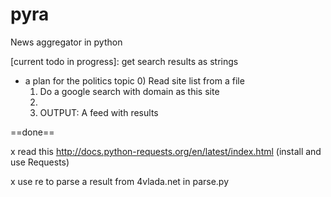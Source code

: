 pyra
====

News aggregator in python

[current todo in progress]: get search results as strings


* a plan for the politics topic
	0) Read site list from a file
	1) Do a google search with domain as this site
	2) 
	3) OUTPUT: A feed with results

==done==
	
x read this http://docs.python-requests.org/en/latest/index.html (install and use Requests) 

x use re to parse a result from 4vlada.net in parse.py
